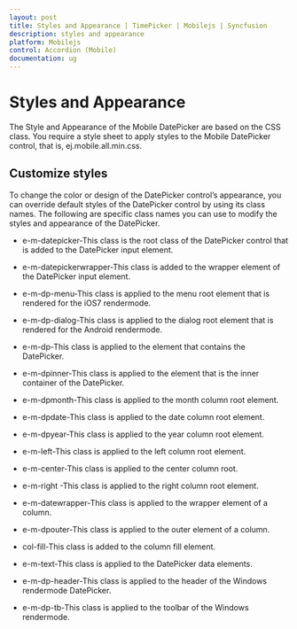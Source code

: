 ```yaml
---
layout: post
title: Styles and Appearance | TimePicker | Mobilejs | Syncfusion
description: styles and appearance
platform: Mobilejs
control: Accordion (Mobile)
documentation: ug
---
```


# Styles and Appearance

The Style and Appearance of the Mobile DatePicker are based on the CSS class. You require a style sheet to apply styles to the Mobile DatePicker control, that is, ej.mobile.all.min.css.


## Customize styles

To change the color or design of the DatePicker control’s appearance, you can override default styles of the DatePicker control by using its class names. The following are specific class names you can use to modify the styles and appearance of the DatePicker.

* e-m-datepicker-This class is the root class of the DatePicker control that is added to the DatePicker input element.

* e-m-datepickerwrapper-This class is added to the wrapper element of the DatePicker input  element.

* e-m-dp-menu-This class is applied to the menu root element that is rendered for the iOS7 rendermode.

* e-m-dp-dialog-This class is applied to the dialog root element that is rendered for the Android rendermode.

* e-m-dp-This class is applied to the element that contains the DatePicker.

* e-m-dpinner-This class is applied to the element that is the inner container of the DatePicker.

* e-m-dpmonth-This class is applied to the month column root element.

* e-m-dpdate-This class is applied to the date column root element.

* e-m-dpyear-This class is applied to the year column root element.

* e-m-left-This class is applied to the left column root element.

* e-m-center-This class is applied to the center column root.

* e-m-right -This class is applied to the right column root element.

* e-m-datewrapper-This class is applied to the wrapper element of a column.

* e-m-dpouter-This class is applied to the outer element of a column.

* col-fill-This class is added to the column fill element.

* e-m-text-This class is applied to the DatePicker data elements.

* e-m-dp-header-This class is applied to the header of the Windows rendermode DatePicker.

* e-m-dp-tb-This class is applied to the toolbar of the Windows rendermode.